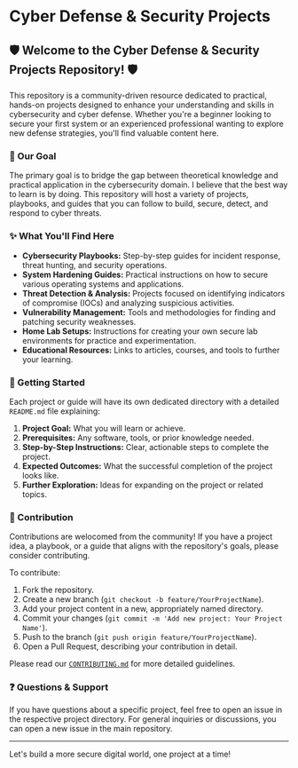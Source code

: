# Cyber Defense & Security Projects

## 🛡️ Welcome to the Cyber Defense & Security Projects Repository! 🛡️

This repository is a community-driven resource dedicated to practical, hands-on projects designed to enhance your understanding and skills in cybersecurity and cyber defense. Whether you're a beginner looking to secure your first system or an experienced professional wanting to explore new defense strategies, you'll find valuable content here.

### 🎯 Our Goal

The primary goal is to bridge the gap between theoretical knowledge and practical application in the cybersecurity domain. I believe that the best way to learn is by doing. This repository will host a variety of projects, playbooks, and guides that you can follow to build, secure, detect, and respond to cyber threats.

### ✨ What You'll Find Here

*   **Cybersecurity Playbooks:** Step-by-step guides for incident response, threat hunting, and security operations.
*   **System Hardening Guides:** Practical instructions on how to secure various operating systems and applications.
*   **Threat Detection & Analysis:** Projects focused on identifying indicators of compromise (IOCs) and analyzing suspicious activities.
*   **Vulnerability Management:** Tools and methodologies for finding and patching security weaknesses.
*   **Home Lab Setups:** Instructions for creating your own secure lab environments for practice and experimentation.
*   **Educational Resources:** Links to articles, courses, and tools to further your learning.

### 🚀 Getting Started

Each project or guide will have its own dedicated directory with a detailed `README.md` file explaining:

1.  **Project Goal:** What you will learn or achieve.
2.  **Prerequisites:** Any software, tools, or prior knowledge needed.
3.  **Step-by-Step Instructions:** Clear, actionable steps to complete the project.
4.  **Expected Outcomes:** What the successful completion of the project looks like.
5.  **Further Exploration:** Ideas for expanding on the project or related topics.

### 🤝 Contribution

Contributions are welocomed from the community! If you have a project idea, a playbook, or a guide that aligns with the repository's goals, please consider contributing.

To contribute:

1.  Fork the repository.
2.  Create a new branch (`git checkout -b feature/YourProjectName`).
3.  Add your project content in a new, appropriately named directory.
4.  Commit your changes (`git commit -m 'Add new project: Your Project Name'`).
5.  Push to the branch (`git push origin feature/YourProjectName`).
6.  Open a Pull Request, describing your contribution in detail.

Please read our [`CONTRIBUTING.md`](https://github.com/mwiti-m1k3/Cybersecurity/blob/main/CONTRIBUTING.md)  for more detailed guidelines.

### ❓ Questions & Support

If you have questions about a specific project, feel free to open an issue in the respective project directory. For general inquiries or discussions, you can open a new issue in the main repository.

---

Let's build a more secure digital world, one project at a time!
